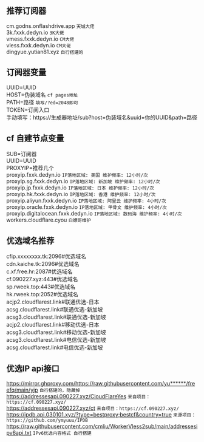 ## 推荐订阅器  
cm.godns.onflashdrive.app `天城大佬`  
3k.fxxk.dedyn.io `3K大佬`  
vmess.fxxk.dedyn.io `CM大佬`  
vless.fxxk.dedyn.io `CM大佬`  
dingyue.yutian81.xyz  `自行搭建的`  
## 订阅器变量
UUID=UUID  
HOST=伪装域名  `cf pages地址`  
PATH=路径  `填写/?ed=2048即可`  
TOKEN=订阅入口  
手动填写：https://生成器地址/sub?host=伪装域名&uuid=你的UUID&path=路径  

## cf 自建节点变量
SUB=订阅器  
UUID=UUID  
PROXYIP=推荐几个  
proxyip.fxxk.dedyn.io   `IP落地区域: 美国 维护频率: 12小时/次`  
proxyip.sg.fxxk.dedyn.io  `IP落地区域: 新加坡 维护频率: 12小时/次`  
proxyip.jp.fxxk.dedyn.io  `IP落地区域: 日本 维护频率: 12小时/次`  
proxyip.hk.fxxk.dedyn.io  `IP落地区域: 香港 维护频率: 12小时/次`  
proxyip.aliyun.fxxk.dedyn.io  `IP落地区域: 阿里云 维护频率: 4小时/次`  
proxyip.oracle.fxxk.dedyn.io  `IP落地区域: 甲骨文 维护频率: 4小时/次`  
proxyip.digitalocean.fxxk.dedyn.io  `IP落地区域: 数码海 维护频率: 4小时/次`  
workers.cloudflare.cyou    `白嫖哥维护`   
## 优选域名推荐
cfip.xxxxxxxx.tk:2096#优选域名  
cdn.kaiche.tk:2096#优选域名  
c.xf.free.hr:2087#优选域名  
cf.090227.xyz:443#优选域名  
sp.rweek.top:443#优选域名  
hk.rweek.top:2052#优选域名  
acjp2.cloudflarest.link#联通优选-日本  
acsg.cloudflarest.link#联通优选-新加坡  
acsg3.cloudflarest.link#联通优选-新加坡  
acjp2.cloudflarest.link#移动优选-日本  
acsg3.cloudflarest.link#移动优选-新加坡  
acsg3.cloudflarest.link#电信优选-新加坡  
acsg.cloudflarest.link#电信优选-新加坡  
## 优选IP api接口
https://mirror.ghproxy.com/https://raw.githubusercontent.com/yu******/freefq/main/yip  `自行搭建的，隐藏掉`  
https://addressesapi.090227.xyz/CloudFlareYes  `来自项目：https://cf.090227.xyz/`  
https://addressesapi.090227.xyz/ct  `来自项目：https://cf.090227.xyz/`  
https://ipdb.api.030101.xyz/?type=bestproxy;bestcf&country=true  `来源项目：https://github.com/ymyuuu/IPDB`  
https://raw.githubusercontent.com/cmliu/WorkerVless2sub/main/addressesipv6api.txt `IPv6优选内容格式 自行搭建`  
